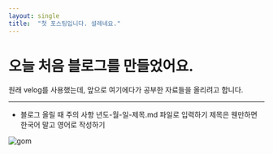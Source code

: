 ```yaml
---
layout: single
title:  "첫 포스팅입니다. 설레네요." 
---
```


# 오늘 처음 블로그를 만들었어요.

원래 velog를 사용했는데, 앞으로 여기에다가 공부한 자료들을 올리려고 합니다. 

---
- 블로그 올릴 때 주의 사항
년도-월-일-제목.md 파일로 입력하기
제목은 웬만하면 한국어 말고 영어로 작성하기

![gom](/Users/lshwa/Documents/GitHub/lshwa.github.io/images/2025-03-18-first/gom.png)
